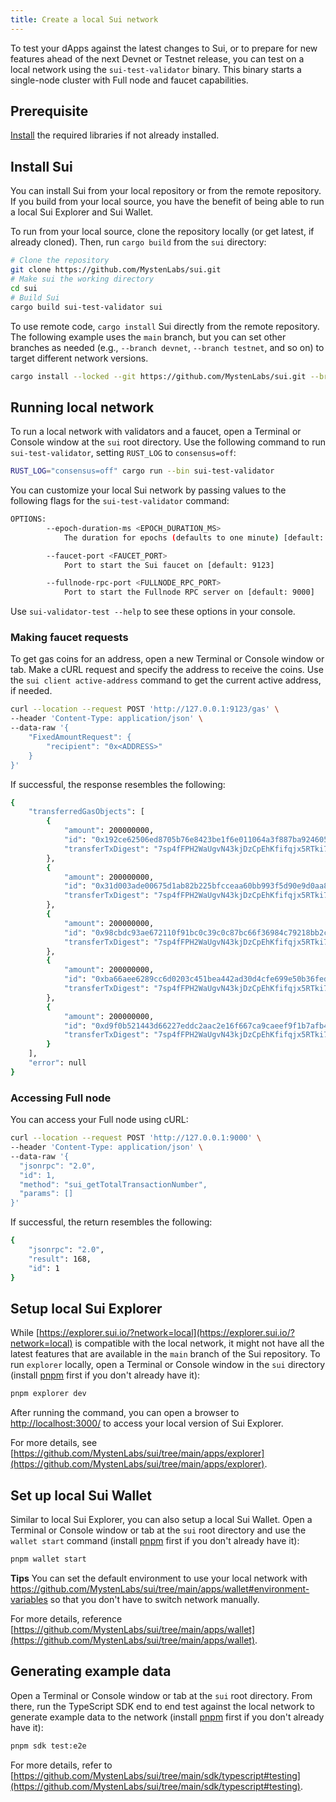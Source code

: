 ```yaml
---
title: Create a local Sui network
---
```


To test your dApps against the latest changes to Sui, or to prepare for new features ahead of the next Devnet or Testnet release, you can test on a local network using the `sui-test-validator` binary. This binary starts a single-node cluster with Full node and faucet capabilities.

## Prerequisite

[Install](../build/install.md) the required libraries if not already installed.

## Install Sui

You can install Sui from your local repository or from the remote repository. If you build from your local source, you have the benefit of being able to run a local Sui Explorer and Sui Wallet.

To run from your local source, clone the repository locally (or get latest, if already cloned). Then, run `cargo build` from the `sui` directory:

```bash
# Clone the repository
git clone https://github.com/MystenLabs/sui.git
# Make sui the working directory
cd sui
# Build Sui
cargo build sui-test-validator sui
```

To use remote code, `cargo install` Sui directly from the remote repository. The following example uses the `main` branch, but you can set other branches as needed (e.g., `--branch devnet`, `--branch testnet`, and so on) to target different network versions.

```bash
cargo install --locked --git https://github.com/MystenLabs/sui.git --branch main --bin sui-test-validator --bin sui
```

## Running local network

To run a local network with validators and a faucet, open a Terminal or Console window at the `sui` root directory. Use the following command to run `sui-test-validator`, setting `RUST_LOG` to `consensus=off`:

```bash
RUST_LOG="consensus=off" cargo run --bin sui-test-validator
```

You can customize your local Sui network by passing values to the following flags for the `sui-test-validator` command:

```bash
OPTIONS:
        --epoch-duration-ms <EPOCH_DURATION_MS>
            The duration for epochs (defaults to one minute) [default: 60000]

        --faucet-port <FAUCET_PORT>
            Port to start the Sui faucet on [default: 9123]

        --fullnode-rpc-port <FULLNODE_RPC_PORT>
            Port to start the Fullnode RPC server on [default: 9000]
```

Use `sui-validator-test --help` to see these options in your console.

### Making faucet requests

To get gas coins for an address, open a new Terminal or Console window or tab. Make a cURL request and specify the address to receive the coins. Use the `sui client active-address` command to get the current active address, if needed.

```bash
curl --location --request POST 'http://127.0.0.1:9123/gas' \
--header 'Content-Type: application/json' \
--data-raw '{
    "FixedAmountRequest": {
        "recipient": "0x<ADDRESS>"
    }
}'
```

If successful, the response resembles the following:

```bash
{
    "transferredGasObjects": [
        {
            "amount": 200000000,
            "id": "0x192ce62506ed8705b76e8423be1f6e011064a3f887ba924605f27a8c83c8c970",
            "transferTxDigest": "7sp4fFPH2WaUgvN43kjDzCpEhKfifqjx5RTki74y8T3E"
        },
        {
            "amount": 200000000,
            "id": "0x31d003ade00675d1ab82b225bfcceaa60bb993f5d90e9d0aa88f81dc24ec14d6",
            "transferTxDigest": "7sp4fFPH2WaUgvN43kjDzCpEhKfifqjx5RTki74y8T3E"
        },
        {
            "amount": 200000000,
            "id": "0x98cbdc93ae672110f91bc0c39c0c87bc66f36984c79218bb2c0bac967260970c",
            "transferTxDigest": "7sp4fFPH2WaUgvN43kjDzCpEhKfifqjx5RTki74y8T3E"
        },
        {
            "amount": 200000000,
            "id": "0xba66aee6289cc6d0203c451bea442ad30d4cfe699e50b36fed0ff3e99ba51529",
            "transferTxDigest": "7sp4fFPH2WaUgvN43kjDzCpEhKfifqjx5RTki74y8T3E"
        },
        {
            "amount": 200000000,
            "id": "0xd9f0b521443d66227eddc2aac2e16f667ca9caeef9f1b7afb4a6c2fc7dcb58d8",
            "transferTxDigest": "7sp4fFPH2WaUgvN43kjDzCpEhKfifqjx5RTki74y8T3E"
        }
    ],
    "error": null
}
```

### Accessing Full node

You can access your Full node using cURL:

```bash
curl --location --request POST 'http://127.0.0.1:9000' \
--header 'Content-Type: application/json' \
--data-raw '{
  "jsonrpc": "2.0",
  "id": 1,
  "method": "sui_getTotalTransactionNumber",
  "params": []
}'
```

If successful, the return resembles the following:

```bash
{
    "jsonrpc": "2.0",
    "result": 168,
    "id": 1
}
```

## Setup local Sui Explorer

While [https://explorer.sui.io/?network=local](https://explorer.sui.io/?network=local) is compatible with the local network, it might not have all the latest features that are available in the `main` branch of the Sui repository. To run `explorer` locally, open a Terminal or Console window in the `sui` directory (install [pnpm](https://pnpm.io/installation) first if you don't already have it):

```bash
pnpm explorer dev
```

After running the command, you can open a browser to [http://localhost:3000/](http://localhost:3000/) to access your local version of Sui Explorer.

For more details, see [https://github.com/MystenLabs/sui/tree/main/apps/explorer](https://github.com/MystenLabs/sui/tree/main/apps/explorer).

## Set up local Sui Wallet

Similar to local Sui Explorer, you can also setup a local Sui Wallet. Open a Terminal or Console window or tab at the `sui` root directory and use the `wallet start` command (install [pnpm](https://pnpm.io/installation) first if you don't already have it):

```bash
pnpm wallet start
```

**Tips** You can set the default environment to use your local network with https://github.com/MystenLabs/sui/tree/main/apps/wallet#environment-variables so that you don't have to switch network manually.

For more details, reference [https://github.com/MystenLabs/sui/tree/main/apps/wallet](https://github.com/MystenLabs/sui/tree/main/apps/wallet).

## Generating example data

Open a Terminal or Console window or tab at the `sui` root directory. From there, run the TypeScript SDK end to end test against the local network to generate example data to the network (install [pnpm](https://pnpm.io/installation) first if you don't already have it):

```bash
pnpm sdk test:e2e
```

For more details, refer to [https://github.com/MystenLabs/sui/tree/main/sdk/typescript#testing](https://github.com/MystenLabs/sui/tree/main/sdk/typescript#testing).
